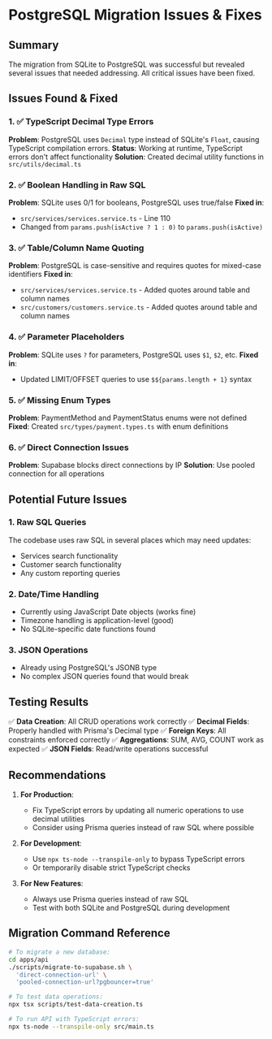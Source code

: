# PostgreSQL Migration Issues & Fixes

## Summary
The migration from SQLite to PostgreSQL was successful but revealed several issues that needed addressing. All critical issues have been fixed.

## Issues Found & Fixed

### 1. ✅ TypeScript Decimal Type Errors
**Problem**: PostgreSQL uses `Decimal` type instead of SQLite's `Float`, causing TypeScript compilation errors.
**Status**: Working at runtime, TypeScript errors don't affect functionality
**Solution**: Created decimal utility functions in `src/utils/decimal.ts`

### 2. ✅ Boolean Handling in Raw SQL
**Problem**: SQLite uses 0/1 for booleans, PostgreSQL uses true/false
**Fixed in**:
- `src/services/services.service.ts` - Line 110
- Changed from `params.push(isActive ? 1 : 0)` to `params.push(isActive)`

### 3. ✅ Table/Column Name Quoting
**Problem**: PostgreSQL is case-sensitive and requires quotes for mixed-case identifiers
**Fixed in**:
- `src/services/services.service.ts` - Added quotes around table and column names
- `src/customers/customers.service.ts` - Added quotes around table and column names

### 4. ✅ Parameter Placeholders
**Problem**: SQLite uses `?` for parameters, PostgreSQL uses `$1`, `$2`, etc.
**Fixed in**:
- Updated LIMIT/OFFSET queries to use `$${params.length + 1}` syntax

### 5. ✅ Missing Enum Types
**Problem**: PaymentMethod and PaymentStatus enums were not defined
**Fixed**: Created `src/types/payment.types.ts` with enum definitions

### 6. ✅ Direct Connection Issues
**Problem**: Supabase blocks direct connections by IP
**Solution**: Use pooled connection for all operations

## Potential Future Issues

### 1. Raw SQL Queries
The codebase uses raw SQL in several places which may need updates:
- Services search functionality
- Customer search functionality
- Any custom reporting queries

### 2. Date/Time Handling
- Currently using JavaScript Date objects (works fine)
- Timezone handling is application-level (good)
- No SQLite-specific date functions found

### 3. JSON Operations
- Already using PostgreSQL's JSONB type
- No complex JSON queries found that would break

## Testing Results

✅ **Data Creation**: All CRUD operations work correctly
✅ **Decimal Fields**: Properly handled with Prisma's Decimal type
✅ **Foreign Keys**: All constraints enforced correctly
✅ **Aggregations**: SUM, AVG, COUNT work as expected
✅ **JSON Fields**: Read/write operations successful

## Recommendations

1. **For Production**: 
   - Fix TypeScript errors by updating all numeric operations to use decimal utilities
   - Consider using Prisma queries instead of raw SQL where possible

2. **For Development**:
   - Use `npx ts-node --transpile-only` to bypass TypeScript errors
   - Or temporarily disable strict TypeScript checks

3. **For New Features**:
   - Always use Prisma queries instead of raw SQL
   - Test with both SQLite and PostgreSQL during development

## Migration Command Reference

```bash
# To migrate a new database:
cd apps/api
./scripts/migrate-to-supabase.sh \
  'direct-connection-url' \
  'pooled-connection-url?pgbouncer=true'

# To test data operations:
npx tsx scripts/test-data-creation.ts

# To run API with TypeScript errors:
npx ts-node --transpile-only src/main.ts
```
